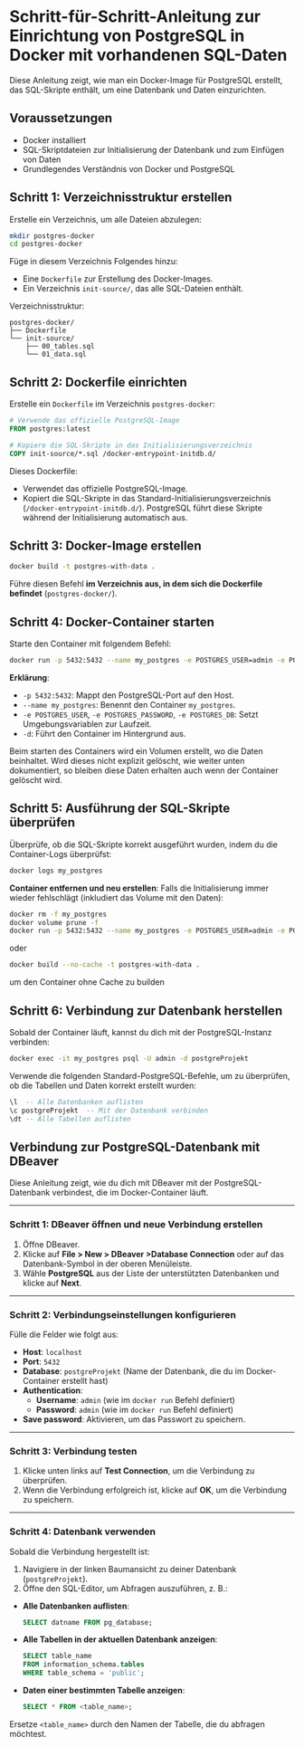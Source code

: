 # Schritt-für-Schritt-Anleitung zur Einrichtung von PostgreSQL in Docker mit vorhandenen SQL-Daten

Diese Anleitung zeigt, wie man ein Docker-Image für PostgreSQL erstellt, das SQL-Skripte enthält, um eine Datenbank und Daten einzurichten.

## Voraussetzungen
- Docker installiert
- SQL-Skriptdateien zur Initialisierung der Datenbank und zum Einfügen von Daten
- Grundlegendes Verständnis von Docker und PostgreSQL

## Schritt 1: Verzeichnisstruktur erstellen
Erstelle ein Verzeichnis, um alle Dateien abzulegen:

```sh
mkdir postgres-docker
cd postgres-docker
```

Füge in diesem Verzeichnis Folgendes hinzu:
- Eine `Dockerfile` zur Erstellung des Docker-Images.
- Ein Verzeichnis `init-source/`, das alle SQL-Dateien enthält.

Verzeichnisstruktur:

```
postgres-docker/
├── Dockerfile
└── init-source/
    ├── 00_tables.sql
    └── 01_data.sql
```

## Schritt 2: Dockerfile einrichten
Erstelle ein `Dockerfile` im Verzeichnis `postgres-docker`:

```Dockerfile
# Verwende das offizielle PostgreSQL-Image
FROM postgres:latest

# Kopiere die SQL-Skripte in das Initialisierungsverzeichnis
COPY init-source/*.sql /docker-entrypoint-initdb.d/
```

Dieses Dockerfile:
- Verwendet das offizielle PostgreSQL-Image.
- Kopiert die SQL-Skripte in das Standard-Initialisierungsverzeichnis (`/docker-entrypoint-initdb.d/`). PostgreSQL führt diese Skripte während der Initialisierung automatisch aus.

## Schritt 3: Docker-Image erstellen

```sh
docker build -t postgres-with-data .
```

Führe diesen Befehl **im Verzeichnis aus, in dem sich die Dockerfile befindet** (`postgres-docker/`).

## Schritt 4: Docker-Container starten
Starte den Container mit folgendem Befehl:

```sh
docker run -p 5432:5432 --name my_postgres -e POSTGRES_USER=admin -e POSTGRES_PASSWORD=admin -e POSTGRES_DB=postgreProjekt -d postgres-with-data
```

**Erklärung**:
- `-p 5432:5432`: Mappt den PostgreSQL-Port auf den Host.
- `--name my_postgres`: Benennt den Container `my_postgres`.
- `-e POSTGRES_USER`, `-e POSTGRES_PASSWORD`, `-e POSTGRES_DB`: Setzt Umgebungsvariablen zur Laufzeit.
- `-d`: Führt den Container im Hintergrund aus.

Beim starten des Containers wird ein Volumen erstellt, wo die Daten beinhaltet. Wird dieses nicht explizit gelöscht, wie weiter unten dokumentiert, so bleiben diese Daten erhalten auch wenn der Container gelöscht wird. 

## Schritt 5: Ausführung der SQL-Skripte überprüfen
Überprüfe, ob die SQL-Skripte korrekt ausgeführt wurden, indem du die Container-Logs überprüfst:

```sh
docker logs my_postgres
```

**Container entfernen und neu erstellen**:
   Falls die Initialisierung immer wieder fehlschlägt (inkludiert das Volume mit den Daten):
   ```sh
   docker rm -f my_postgres
   docker volume prune -f
   docker run -p 5432:5432 --name my_postgres -e POSTGRES_USER=admin -e POSTGRES_PASSWORD=admin -e POSTGRES_DB=postgreProjekt -d postgres-with-data
   ```
   oder
   ```sh
   docker build --no-cache -t postgres-with-data .
   ```
   um den Container ohne Cache zu builden

## Schritt 6: Verbindung zur Datenbank herstellen
Sobald der Container läuft, kannst du dich mit der PostgreSQL-Instanz verbinden:

```sh
docker exec -it my_postgres psql -U admin -d postgreProjekt
```

Verwende die folgenden Standard-PostgreSQL-Befehle, um zu überprüfen, ob die Tabellen und Daten korrekt erstellt wurden:

```sql
\l  -- Alle Datenbanken auflisten
\c postgreProjekt  -- Mit der Datenbank verbinden
\dt -- Alle Tabellen auflisten
```

## Verbindung zur PostgreSQL-Datenbank mit DBeaver

Diese Anleitung zeigt, wie du dich mit DBeaver mit der PostgreSQL-Datenbank verbindest, die im Docker-Container läuft.

---

### Schritt 1: DBeaver öffnen und neue Verbindung erstellen
1. Öffne DBeaver.
2. Klicke auf **File > New > DBeaver >Database Connection** oder auf das Datenbank-Symbol in der oberen Menüleiste.
3. Wähle **PostgreSQL** aus der Liste der unterstützten Datenbanken und klicke auf **Next**.

---

### Schritt 2: Verbindungseinstellungen konfigurieren
Fülle die Felder wie folgt aus:

- **Host**: `localhost`
- **Port**: `5432`
- **Database**: `postgreProjekt` (Name der Datenbank, die du im Docker-Container erstellt hast)
- **Authentication**:
  - **Username**: `admin` (wie im `docker run` Befehl definiert)
  - **Password**: `admin` (wie im `docker run` Befehl definiert)
- **Save password**: Aktivieren, um das Passwort zu speichern.

---

### Schritt 3: Verbindung testen
1. Klicke unten links auf **Test Connection**, um die Verbindung zu überprüfen.
2. Wenn die Verbindung erfolgreich ist, klicke auf **OK**, um die Verbindung zu speichern.

---

### Schritt 4: Datenbank verwenden
Sobald die Verbindung hergestellt ist:
1. Navigiere in der linken Baumansicht zu deiner Datenbank (`postgreProjekt`).
2. Öffne den SQL-Editor, um Abfragen auszuführen, z. B.:
  - **Alle Datenbanken auflisten**:
     ```sql
     SELECT datname FROM pg_database;
     ```

   - **Alle Tabellen in der aktuellen Datenbank anzeigen**:
     ```sql
     SELECT table_name 
     FROM information_schema.tables 
     WHERE table_schema = 'public';
     ```

   - **Daten einer bestimmten Tabelle anzeigen**:
     ```sql
     SELECT * FROM <table_name>;
     ```

Ersetze `<table_name>` durch den Namen der Tabelle, die du abfragen möchtest.
